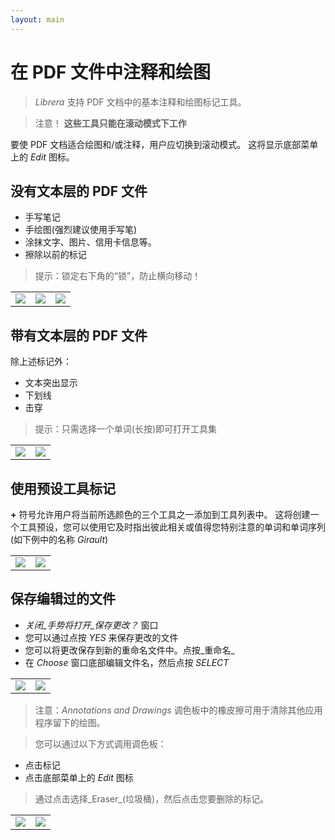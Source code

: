 ```yaml
---
layout: main
---
```


# 在 PDF 文件中注释和绘图

> _Librera_ 支持 PDF 文档中的基本注释和绘图标记工具。

> 注意！ **这些工具只能在滚动模式下工作**

要使 PDF 文档适合绘图和/或注释，用户应切换到滚动模式。
这将显示底部菜单上的 _Edit_ 图标。

## 没有文本层的 PDF 文件
- 手写笔记
- 手绘图(强烈建议使用手写笔)
- 涂抹文字、图片、信用卡信息等。
- 擦除以前的标记
> 提示：锁定右下角的“锁”，防止横向移动！

||||
|-|-|-|
|![](1.jpg)|![](2.jpg)|![](3.jpg)|

## 带有文本层的 PDF 文件
除上述标记外：
- 文本突出显示
- 下划线
- 击穿
> 提示：只需选择一个单词(长按)即可打开工具集

|||
|-|-|
|![](4.jpg)|![](5.jpg)|

## 使用预设工具标记
**+** 符号允许用户将当前所选颜色的三个工具之一添加到工具列表中。
这将创建一个工具预设，您可以使用它及时指出彼此相关或值得您特别注意的单词和单词序列(如下例中的名称 _Girault_)

|||
|-|-|
|![](8.jpg)|![](9.jpg)|

## 保存编辑过的文件
* _关闭_手势将打开_保存更改？_ 窗口
* 您可以通过点按 _YES_ 来保存更改的文件
* 您可以将更改保存到新的重命名文件中。点按_重命名_
* 在 _Choose_ 窗口底部编辑文件名，然后点按 _SELECT_

|||
|-|-|
|![](6.jpg)|![](7.jpg)|

> 注意：_Annotations and Drawings_ 调色板中的橡皮擦可用于清除其他应用程序留下的绘图。

> 您可以通过以下方式调用调色板：
- 点击标记
- 点击底部菜单上的 _Edit_ 图标

> 通过点击选择_Eraser_(垃圾桶)，然后点击您要删除的标记。

|||
|-|-|
|![](10.jpg)|![](11.jpg)|
